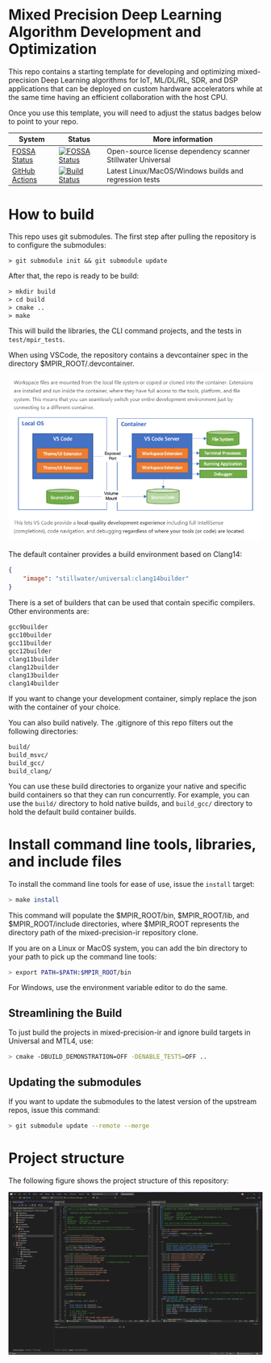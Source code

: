 # Mixed Precision Deep Learning Algorithm Development and Optimization

This repo contains a starting template for developing and optimizing mixed-precision Deep Learning algorithms for IoT, ML/DL/RL, SDR, and DSP applications that can be deployed on custom hardware accelerators while at the same time having an efficient collaboration with the host CPU.

Once you use this template, you will need to adjust the status badges below to point to your repo.

| **System** | **Status** | **More information** |
|------------|------------|----------------------|
| [FOSSA Status](https://app.fossa.com/projects/git%2Bgithub.com%2Fstillwater-sc%2Funiversal) | [![FOSSA Status](https://app.fossa.com/api/projects/git%2Bgithub.com%2Fstillwater-sc%2Funiversal.svg?type=shield)](https://app.fossa.com/projects/git%2Bgithub.com%2Fstillwater-sc%2Funiversal?ref=badge_shield) | Open-source license dependency scanner Stillwater Universal|
| [GitHub Actions](https://github.com/stillwater-sc/mpdl-template/actions) | [![Build Status](https://github.com/stillwater-sc/mpdl-template/actions/workflows/cmake.yml/badge.svg?branch=main)](https://github.com/stillwater-sc/mpdl-template) | Latest Linux/MacOS/Windows builds and regression tests |


# How to build

This repo uses git submodules. The first step after pulling the repository is to configure the submodules:

```text
> git submodule init && git submodule update
```

After that, the repo is ready to be build:

```text
> mkdir build
> cd build
> cmake ..
> make
```

This will build the libraries, the CLI command projects, and the tests in `test/mpir_tests`.

When using VSCode, the repository contains a devcontainer spec in the directory $MPIR_ROOT/.devcontainer. 

![VS code environment](img/vscode-devcontainer.png)

The default container provides a build environment based on Clang14:

```json
{
	"image": "stillwater/universal:clang14builder"
}
```
There is a set of builders that can be used that contain specific compilers. Other environments are:
```text
gcc9builder
gcc10builder
gcc11builder
gcc12builder
clang11builder
clang12builder
clang13builder
clang14builder
```
If you want to change your development container, simply replace the json with the container of your choice.

You can also build natively. The .gitignore of this repo filters out the following directories:
```text
build/
build_msvc/
build_gcc/
build_clang/
```
You can use these build directories to organize your native and specific build containers so that they can run concurrently. For example, you can use the `build/` directory to hold native builds, and `build_gcc/` directory to hold the default build container builds.

# Install command line tools, libraries, and include files

To install the command line tools for ease of use, issue the `install` target:

```bash
> make install
```

This command will populate the $MPIR_ROOT/bin, $MPIR_ROOT/lib, and $MPIR_ROOT/include directories, where $MPIR_ROOT represents the directory path of the mixed-precision-ir repository clone.

If you are on a Linux or MacOS system, you can add the bin directory to your path to pick up the command line tools:

```bash
> export PATH=$PATH:$MPIR_ROOT/bin
```

For Windows, use the environment variable editor to do the same.


## Streamlining the Build

To just build the projects in mixed-precision-ir and ignore build targets in Universal and MTL4, use:

```zsh
> cmake -DBUILD_DEMONSTRATION=OFF -DENABLE_TESTS=OFF ..
```

## Updating the submodules

If you want to update the submodules to the latest version of the upstream repos, issue this command:

```bash
> git submodule update --remote --merge
```


# Project structure

The following figure shows the project structure of this repository:

![Project Structure](img/project-structure.png)
